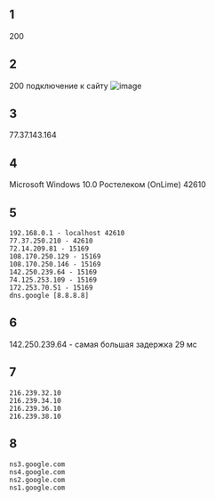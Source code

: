 ## 1
200
## 2
200
подключение к сайту
![image](https://user-images.githubusercontent.com/60435210/146819389-ef3d68d2-b0e2-4e86-9c8d-6f7250d09eec.png)
## 3
77.37.143.164
## 4
Microsoft Windows 10.0
Ростелеком (OnLime)
42610
## 5
```
192.168.0.1 - localhost 42610
77.37.250.210 - 42610
72.14.209.81 - 15169
108.170.250.129 - 15169
108.170.250.146 - 15169
142.250.239.64 - 15169
74.125.253.109 - 15169
172.253.70.51 - 15169
dns.google [8.8.8.8]
```
## 6 
142.250.239.64 - самая большая задержка 29 мс
## 7 
```
216.239.32.10
216.239.34.10
216.239.36.10
216.239.38.10
```
## 8 
```
ns3.google.com
ns4.google.com
ns2.google.com
ns1.google.com
```
